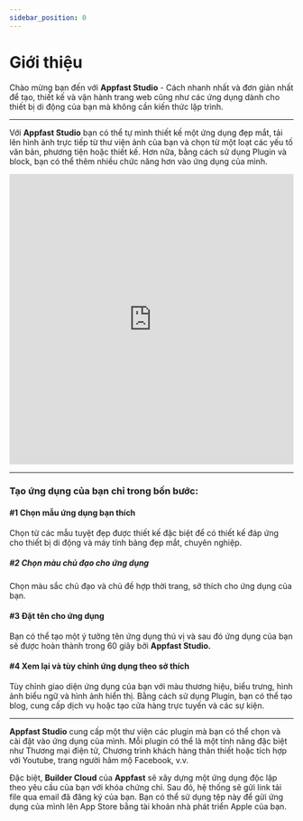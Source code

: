 ```yaml
---
sidebar_position: 0
---
```


# Giới thiệu

Chào mừng bạn đến với **Appfast Studio** - Cách nhanh nhất và đơn giản nhất để tạo, thiết kế và vận hành trang web cũng như các ứng dụng dành cho thiết bị di động của bạn mà không cần kiến thức lập trình.

---

Với **Appfast Studio** bạn có thể tự mình thiết kế một ứng dụng đẹp mắt, tải lên hình ảnh trực tiếp từ thư viện ảnh của bạn và chọn từ một loạt các yếu tố văn bản, phương tiện hoặc thiết kế. Hơn nữa, bằng cách sử dụng Plugin và block, bạn có thể thêm nhiều chức năng hơn vào ứng dụng của mình.

<iframe width="100%" height="515" src="https://www.youtube.com/embed/rX7rRlyqkC0" title="YouTube video player" frameborder="0" allow="accelerometer; autoplay; clipboard-write; encrypted-media; gyroscope; picture-in-picture" allowfullscreen></iframe>

---
### Tạo ứng dụng của bạn chỉ trong bốn bước: ###

#### #1 Chọn mẫu ứng dụng bạn thích ####
Chọn từ các mẫu tuyệt đẹp được thiết kế đặc biệt để có thiết kế đáp ứng cho thiết bị di động và máy tính bảng đẹp mắt, chuyên nghiệp.

##### #2 Chọn màu chủ đạo cho ứng dụng #####
Chọn màu sắc chủ đạo và chủ đề hợp thời trang, sở thích cho ứng dụng của bạn.

#### #3 Đặt tên cho ứng dụng ####
Bạn có thể tạo một ý tưởng tên ứng dụng thú vị và sau đó ứng dụng của bạn sẽ được hoàn thành trong 60 giây bởi **Appfast Studio.**

#### #4 Xem lại và tùy chỉnh ứng dụng theo sở thích ####
Tùy chỉnh giao diện ứng dụng của bạn với màu thương hiệu, biểu trưng, hình ảnh biểu ngữ và hình ảnh hiển thị. Bằng cách sử dụng Plugin, bạn có thể tạo blog, cung cấp dịch vụ hoặc tạo cửa hàng trực tuyến và các sự kiện.

---
**Appfast Studio** cung cấp một thư viện các plugin mà bạn có thể chọn và cài đặt vào ứng dụng của mình. Mỗi plugin có thể là một tính năng đặc biệt như Thương mại điện tử, Chương trình khách hàng thân thiết hoặc tích hợp với Youtube, trang người hâm mộ Facebook, v.v.

Đặc biệt, **Builder Cloud** của **Appfast** sẽ xây dựng một ứng dụng độc lập theo yêu cầu của bạn với khóa chứng chỉ. Sau đó, hệ thống sẽ gửi link tải file qua email đã đăng ký của bạn. Bạn có thể sử dụng tệp này để gửi ứng dụng của mình lên App Store bằng tài khoản nhà phát triển Apple của bạn.
